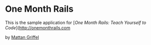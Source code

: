 # One Month Rails

This is the sample application for 
[*One Month Rails: Teach Yourself to Code*](http://onemonthrails.com

by [Mattan Griffel](http://mattangriffel.com)